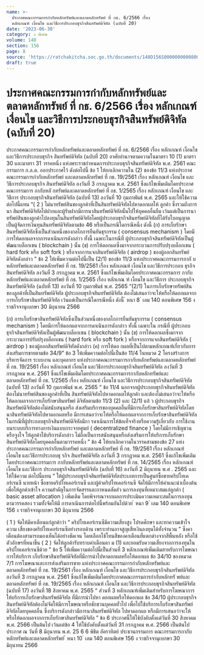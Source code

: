 ```yaml
---
name: >-
  ประกาศคณะกรรมการกำกับหลักทรัพย์และตลาดหลักทรัพย์ ที่ กธ. 6/2566 เรื่อง 
  หลักเกณฑ์ เงื่อนไข และวิธีการประกอบธุรกิจสินทรัพย์ดิจิทัล (ฉบับที่ 20)
date: '2023-06-30'
category: ง พิเศษ
volume: 140
section: 156
page: 8
source: 'https://ratchakitcha.soc.go.th/documents/140D156S0000000000800.pdf'
draft: true
---
```


# ประกาศคณะกรรมการกำกับหลักทรัพย์และตลาดหลักทรัพย์ ที่ กธ. 6/2566 เรื่อง  หลักเกณฑ์ เงื่อนไข และวิธีการประกอบธุรกิจสินทรัพย์ดิจิทัล (ฉบับที่ 20)

ประกาศคณะกรรมการกำกับหลักทรัพย์และตลาดหลักทรัพย์ ที่ กธ. 6/2566 เรื่อง หลักเกณฑ์ เงื่อนไข และวิธีการประกอบธุรกิจ สินทรัพย์ดิจิทัล (ฉบับที่ 20) อาศัยอำนาจตามความในมาตรา 10 (1) มาตรา 30 และมาตรา 31 วรรคหนึ่ง แห่งพระราชกำหนดการประกอบธุรกิจสินทรัพย์ดิจิทัล พ.ศ. 2561 คณะกรรมการ ก.ล.ต. ออกประกาศไว้ ดังต่อไปนี้ ข้อ 1 ให้ยกเลิกความใน (2) ของข้อ 11/3 แห่งประกาศคณะกรรมการกำกับหลักทรัพย์ และตลาดหลักทรัพย์ ที่ กธ. 19/2561 เรื่อง หลักเกณฑ์ เงื่อนไข และวิธีการประกอบธุรกิจ สินทรัพย์ดิจิทัล ลงวันที่ 3 กรกฎาคม พ.ศ. 2561 ซึ่งแก้ไขเพิ่มเติมโดยประกาศคณะกรรมการ กากับหลั กทรัพย์และตลาดหลักทรัพย์ ที่ กธ. 1/2565 เรื่อง หลักเกณฑ์ เงื่อนไข และวิธีการ ประกอบธุรกิจสินทรัพย์ดิจิทัล (ฉบับที่ 13) ลงวันที่ 10 กุมภาพันธ์ พ.ศ. 2565 และให้ใช้ความ ต่อไปนี้แทน “( 2 ) ไม่นาทรัพย์สินของลูกค้าที่เป็นสินทรัพย์ดิจิทัลไปหาดอกผลให้ ลูกค้า ซึ่งรวมถึงการนา สินทรัพย์ดิจิทัลไปฝากและผู้รับฝากมีการนาสินทรัพย์ดิจิทัลนั้นไปให้บุคคลอื่นยืม เว้นแต่เป็นการนา ทรัพย์สินของลูกค้าไปลงทุนในสินทรัพย์ดิจิทัลโดยผู้ประกอบธุรกิจสินทรัพย์ดิจิทัลที่ได้รับใบอนุญาต เป็นผู้จัดการเงินทุนสินทรัพย์ดิจิทัลตามข้อ 46 หรือเป็นกรณีใดกรณีหนึ่ง ดังนี้ (ก) การเก็บรักษาสินทรัพย์ดิจิทัลซึ่งเป็นส่วนหนึ่งของกลไกการยืนยันธุรกรรม ( consensus mechanism ) โดยมีการให้ดอกผลจากการดาเนินการดังกล่าว ทั้งนี้ เฉพาะในกรณีที่ ผู้ประกอบธุรกิจสินทรัพย์ดิจิทัลเป็นผู้พัฒนาบล็อกเชน ( blockchain ) นั้น (ข) การให้ดอกผลซึ่งมาจากกระบวนการปรับปรุงบล็อกเชน ( hard fork หรือ soft fork ) หรือจากการแจกสินทรัพย์ดิจิทัล ( airdrop ) ของผู้ออกสินทรัพย์ดิจิทัลดังกล่าว ” ข้อ 2 ให้เพิ่มความต่อไปนี้เป็น (2/1) ของข้อ 11/3 แห่งประกาศคณะกรรมการกากั บ หลักทรัพย์และตลาดหลักทรัพย์ ที่ กธ. 19/2561 เรื่อง หลักเกณฑ์ เงื่อนไข และวิธีการประกอบ ธุรกิจสินทรัพย์ดิจิทัล ลงวันที่ 3 กรกฎาคม พ.ศ. 2561 ซึ่งแก้ไขเพิ่มเติมโดยประกาศคณะกรรมการ กากับหลักทรัพย์และตลาดหลักทรัพย์ ที่ กธ. 1/2565 เรื่อง หลักเกณ ฑ์ เงื่อนไข และวิธีการ ประกอบธุรกิจสินทรัพย์ดิจิทัล (ฉบับที่ 13) ลงวันที่ 10 กุมภาพันธ์ พ.ศ. 2565 “(2/1) ในการเก็บรักษาทรัพย์สินของลูกค้าที่เป็นสินทรัพย์ดิจิทัล ผู้ประกอบธุรกิจสินทรัพย์ดิจิทัล ต้องไม่เสนอว่าจะให้หรือให้ดอกผลจากการเก็บรักษาสินทรัพย์ดิจิทัล เว้นแต่เป็นกรณีใดกรณีหนึ่ง ดังนี้ ้ หนา 8 ่ เลม 140 ตอนพิเศษ 156 ง ราชกิจจานุเบกษา 30 มิถุนายน 2566

(ก) การเก็บรักษาสินทรัพย์ดิจิทัลซึ่งเป็นส่วนหนึ่งของกลไกการยืนยันธุรกรรม ( consensus mechanism ) โดยมีการให้ดอกผลจากการดาเนินการดังกล่าว ทั้งนี้ เฉพาะใน กรณีที่ ผู้ประกอบธุรกิจสินทรัพย์ดิจิทัลเป็นผู้พัฒนาบล็อกเชน ( blockchain ) นั้น (ข) การให้ดอกผลซึ่งมาจากกระบวนการปรับปรุงบล็อกเชน ( hard fork หรือ soft fork ) หรือจากการแจกสินทรัพย์ดิจิทัล ( airdrop ) ของผู้ออกสินทรัพย์ดิจิทัลดังกล่าว (ค) การให้ดอ กผลที่เป็นไปตามหลักเกณฑ์เกี่ยวกับการส่งเสริมการขายตามข้อ 34/9” ข้อ 3 ให้เพิ่มความต่อไปนี้เป็นข้อ 11/4 ในหมวด 2 โครงสร้างการบริหารจัดการ ระบบงาน และบุคลากร แห่งประกาศคณะกรรมการกากับหลักทรัพย์และตลาดหลักทรัพย์ ที่ กธ. 19/2561 เรื่อง หลักเกณฑ์ เงื่อนไข และวิธีการประกอบธุรกิจสินทรัพย์ดิจิทัล ลงวันที่ 3 กรกฎาคม พ.ศ. 2561 ซึ่งแก้ไขเพิ่มเติมโดยประกาศคณะกรรมการกากับหลักทรัพย์และตลาดหลักทรัพย์ ที่ กธ. 1/2565 เรื่อง หลักเกณฑ์ เงื่อนไข และวิธีการประกอบธุรกิจสินทรัพย์ดิจิทัล (ฉบับที่ 13) ลงวันที่ 10 กุมภาพันธ์ พ.ศ. 2565 “ ข้อ 11/4 นอกจากผู้ประกอบธุรกิจสินทรัพย์ดิจิทัลต้องไม่นาทรัพย์สินของลูกค้าที่เป็น สินทรัพย์ดิจิทัลไปหาดอกผลให้ลูกค้า และต้องไม่เสนอว่าจะให้หรือให้ดอกผลจากการเก็บรักษาสินทรัพย์ ดิจิทัลตามข้อ 11/3 (2) และ (2/1) แล้ ว ผู้ประกอบธุรกิจสินทรัพย์ดิจิทัลต้องไม่สนับสนุนหรือ ส่งเสริมบริการของบุคคลอื่นที่มีการเก็บรักษาสินทรัพย์ดิจิทัลโดยนาสินทรัพย์ดิจิทัลไปหาดอกผลหรือ มีการเสนอว่าจะให้หรือให้ดอกผลจากการเก็บรักษาสินทรัพย์ดิจิทัล ในกรณีที่ผู้ประกอบธุรกิจสินทรัพย์ดิจิทัลมีกา รดาเนินการให้ข้อเท็จจริงหรือความรู้เกี่ยวกับ การใช้งานบนระบบบริการทางการเงินแบบกระจายศูนย์ ( decentralized finance ) โดยไม่มีการเชิญชวน หรือจูงใจ ให้ลูกค้าใช้บริการดังกล่าว ไม่ถือเป็นการสนับสนุนหรือส่งเสริมการให้บริการเก็บรักษา สินทรัพย์ดิจิทัลโดยบุคคลอื่นตามวรรคหนึ่ง ” ข้อ 4 ให้ยกเลิกความในวรรคสามของข้อ 27 แห่งประกาศคณะกรรมการกำกับหลักทรัพย์ และตลาดหลักทรัพย์ ที่ กธ. 19/2561 เรื่อง หลักเกณฑ์ เงื่อนไข และวิธีการประกอบธุ รกิจ สินทรัพย์ดิจิทัล ลงวันที่ 3 กรกฎาคม พ.ศ. 2561 ซึ่งแก้ไขเพิ่มเติมโดยประกาศคณะกรรมการ กากับหลักทรัพย์และตลาดหลักทรัพย์ ที่ กธ. 14/2565 เรื่อง หลักเกณฑ์ เงื่อนไข และวิธีการ ประกอบธุรกิจสินทรัพย์ดิจิทัล (ฉบับที่ 16) ลงวันที่ 2 มิถุนายน พ.ศ . 2565 และให้ใช้ความ ต่อไปนี้แทน “ ให้ผู้ประกอบธุรกิจสินทรัพย์ดิจิทัลประเภทการเป็นศูนย์ซื้อขายคริปโทเคอร์เรนซี นายหน้า ซื้อขายคริปโทเคอร์เรนซี และผู้ค้าคริปโทเคอร์เรนซี จัดให้มีการให้คำแนะนำเบื้องต้นเพื่อให้ลูกค้าเข้าใจ ความสำคัญในการจัดสรรและกาหนดสัดส่ว นการลงทุนที่เหมาะสมแก่ลูกค้า ( basic asset allocation ) เพิ่มเติม โดยพิจารณาจากผลการประเมินความเหมาะสมในการลงทุนตามวรรคสอง รวมทั้งจัดให้มี การดาเนินการต่อไปนี้พร้อมกันไปด้วย ้ หนา 9 ่ เลม 140 ตอนพิเศษ 156 ง ราชกิจจานุเบกษา 30 มิถุนายน 2566

( 1 ) จัดให้มีคาเตือนแก่ลูกค้าว่า “ คริปโทเคอร์เรนซีมีความเสี่ยงสูง โปรดศึกษา และทาความเข้าใจ ความ เสี่ยงของคริปโทเคอร์เรนซีอย่างรอบด้าน เพราะท่านอาจสูญเสียเงินลงทุนได้ทั้งจำนวน ” ซึ่งคาเตือนต้องสามารถมองเห็นได้อย่างชัดเจน โดยเลือกใช้โทนสีของคาเตือนที่แตกต่างจากสีพื้นหลัง หรือใช้ตัวอักษรที่หนาขึ้น ( 2 ) จัดให้ลูกค้ารับทราบคำเตือนตา ม (1) และยอมรับความเสี่ยงจากการลงทุนใน คริปโทเคอร์เรนซีด้วย ” ข้อ 5 ให้เพิ่มความต่อไปนี้เป็นส่วนที่ 3 หลักเกณฑ์เพิ่มเติมสาหรับการโฆษณาการให้บริการ เก็บรักษาสินทรัพย์ดิจิทัลที่มีการนำไปหาดอกผลหรือให้ดอกผล ข้อ 34/10 ของหมวด 7/1 การโฆษณาและการส่งเสริมการขาย แห่งประกาศคณะกรรมการกำกับหลักทรัพย์และตลาดหลักทรัพย์ ที่ กธ. 19/2561 เรื่อง หลักเกณฑ์ เงื่อนไข และวิธีการประกอบธุรกิจสินทรัพย์ดิจิทัล ลงวันที่ 3 กรกฎาคม พ.ศ. 2561 ซึ่งแก้ไขเพิ่มเติมโดยประกาศคณะกรรมการกำกับหลักทรั พย์และ ตลาดหลักทรัพย์ ที่ กธ. 19/2565 เรื่อง หลักเกณฑ์ เงื่อนไข และวิธีการประกอบธุรกิจสินทรัพย์ดิจิทัล (ฉบับที่ 17) ลงวันที่ 18 สิงหาคม พ.ศ. 2565 “ ส่วนที่ 3 หลักเกณฑ์เพิ่มเติมสำหรับการโฆษณาการให้บริการเก็บรักษาสินทรัพย์ดิจิทัล ที่มีการนำไปหา ดอกผลหรือให้ดอกผล ข้อ 34/10 ผู้ประกอบธุรกิจสินทรัพย์ดิจิทัลต้องไม่จัดให้มีการโฆษณาหรือชักชวนบุคคลทั่วไป เพื่อไปใช้บริการเก็บรักษาสินทรัพย์ดิจิทัลโดยบุคคลอื่น ซึ่งบริการดังกล่าวมีการนาสินทรัพย์ดิจิทัล ไปหาดอกผล หรือมีการเสนอว่าจะให้หรือให้ดอกผลจากการเก็บรักษาสินทรัพย์ดิจิทัล ” ข้อ 6 ประกาศนี้ให้ใช้บังคับตั้งแต่วันที่ 30 สิงหาคม พ.ศ. 2566 เป็นต้นไป เว้นแต่ข้อ 4 ให้ใช้บังคับตั้งแต่วันที่ 31 กรกฎาคม พ.ศ. 2566 เป็นต้นไป ประกาศ ณ วันที่ 8 มิถุนายน พ.ศ. 25 6 6 พิชิต อัคราทิตย์ ประธานกรรมการ คณะกรรมการกากับหลักทรัพย์และตลาดหลักทรัพย์ ้ หนา 10 ่ เลม 140 ตอนพิเศษ 156 ง ราชกิจจานุเบกษา 30 มิถุนายน 2566
